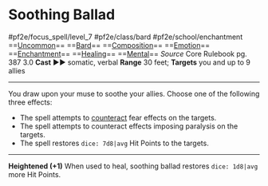 # Soothing Ballad
#pf2e/focus_spell/level_7 #pf2e/class/bard #pf2e/school/enchantment 
==[Uncommon](../../../rules/traits/uncommon.md)== ==[Bard](../../../rules/traits/bard.md)== ==[Composition](../../../rules/traits/composition.md)== ==[Emotion](../../../rules/traits/emotion.md)== ==[Enchantment](../../../rules/traits/enchantment.md)== ==[Healing](../../../rules/traits/healing.md)== ==[Mental](../../../rules/traits/mental.md)==
*Source* Core Rulebook pg. 387 3.0
**Cast** ►► somatic, verbal
**Range** 30 feet; **Targets** you and up to 9 allies

---
You draw upon your muse to soothe your allies. Choose one of the following three effects:
- The spell attempts to [counteract](../../../Rules/Counteracting.md) fear effects on the targets.
- The spell attempts to counteract effects imposing paralysis on the targets.
- The spell restores `dice: 7d8|avg` Hit Points to the targets.

<hr>

**Heightened (+1)** When used to heal, soothing ballad restores `dice: 1d8|avg` more Hit Points.